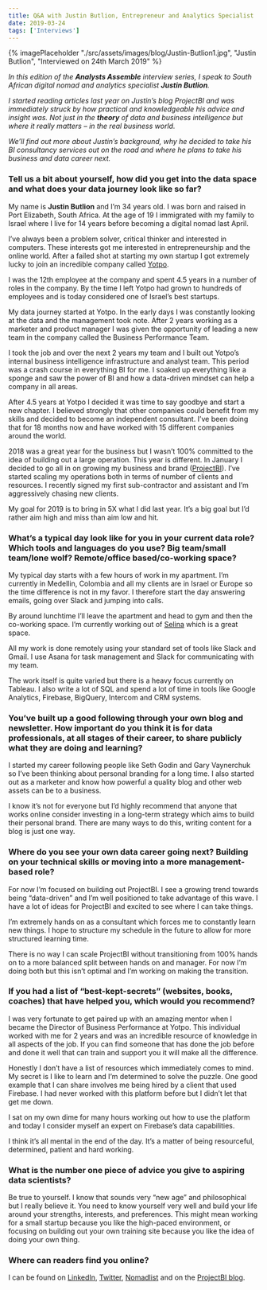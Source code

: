 ```yaml
---
title: Q&A with Justin Butlion, Entrepreneur and Analytics Specialist
date: 2019-03-24
tags: ['Interviews']
---
```

{% imagePlaceholder "./src/assets/images/blog/Justin-Butlion1.jpg", "Justin Butlion", "Interviewed on 24th March 2019" %}

_In this edition of the **Analysts Assemble** interview series, I speak to South African digital nomad and analytics specialist **Justin Butlion**._

_I started reading articles last year on Justin&#8217;s blog ProjectBI and was immediately struck by how practical and knowledgeable his advice and insight was. Not just in the **theory** of data and business intelligence but where it really matters &#8211; in the real business world._

_We&#8217;ll find out more about Justin&#8217;s background, why he decided to take his BI consultancy services out on the road and where he plans to take his business and data career next._

### Tell us a bit about yourself, how did you get into the data space and what does your data journey look like so far?

My name is **Justin Butlion** and I&#8217;m 34 years old. I was born and raised in Port Elizabeth, South Africa. At the age of 19 I immigrated with my family to Israel where I live for 14 years before becoming a digital nomad last April.

I&#8217;ve always been a problem solver, critical thinker and interested in computers. These interests got me interested in entrepreneurship and the online world. After a failed shot at starting my own startup I got extremely lucky to join an incredible company called [Yotpo](https://www.yotpo.com/).

I was the 12th employee at the company and spent 4.5 years in a number of roles in the company. By the time I left Yotpo had grown to hundreds of employees and is today considered one of Israel&#8217;s best startups.

My data journey started at Yotpo. In the early days I was constantly looking at the data and the management took note. After 2 years working as a marketer and product manager I was given the opportunity of leading a new team in the company called the Business Performance Team.

I took the job and over the next 2 years my team and I built out Yotpo&#8217;s internal business intelligence infrastructure and analyst team. This period was a crash course in everything BI for me. I soaked up everything like a sponge and saw the power of BI and how a data-driven mindset can help a company in all areas.

After 4.5 years at Yotpo I decided it was time to say goodbye and start a new chapter. I believed strongly that other companies could benefit from my skills and decided to become an independent consultant. I&#8217;ve been doing that for 18 months now and have worked with 15 different companies around the world.

2018 was a great year for the business but I wasn&#8217;t 100% committed to the idea of building out a large operation. This year is different. In January I decided to go all in on growing my business and brand ([ProjectBI](https://www.projectbi.net/)). I&#8217;ve started scaling my operations both in terms of number of clients and resources. I recently signed my first sub-contractor and assistant and I&#8217;m aggressively chasing new clients.

My goal for 2019 is to bring in 5X what I did last year. It&#8217;s a big goal but I&#8217;d rather aim high and miss than aim low and hit.

### What’s a typical day look like for you in your current data role? Which tools and languages do you use? Big team/small team/lone wolf? Remote/office based/co-working space?

My typical day starts with a few hours of work in my apartment. I&#8217;m currently in Medellin, Colombia and all my clients are in Israel or Europe so the time difference is not in my favor. I therefore start the day answering emails, going over Slack and jumping into calls.

By around lunchtime I&#8217;ll leave the apartment and head to gym and then the co-working space. I&#8217;m currently working out of [Selina](https://www.selina.com/colombia/medellin/) which is a great space.

All my work is done remotely using your standard set of tools like Slack and Gmail. I use Asana for task management and Slack for communicating with my team.

The work itself is quite varied but there is a heavy focus currently on Tableau. I also write a lot of SQL and spend a lot of time in tools like Google Analytics, Firebase, BigQuery, Intercom and CRM systems.

### You&#8217;ve built up a good following through your own blog and newsletter. How important do you think it is for data professionals, at all stages of their career, to share publicly what they are doing and learning?

I started my career following people like Seth Godin and Gary Vaynerchuk so I&#8217;ve been thinking about personal branding for a long time. I also started out as a marketer and know how powerful a quality blog and other web assets can be to a business.

I know it&#8217;s not for everyone but I&#8217;d highly recommend that anyone that works online consider investing in a long-term strategy which aims to build their personal brand. There are many ways to do this, writing content for a blog is just one way.

### Where do you see your own data career going next? Building on your technical skills or moving into a more management-based role?

For now I&#8217;m focused on building out ProjectBI. I see a growing trend towards being &#8220;data-driven&#8221; and I&#8217;m well positioned to take advantage of this wave. I have a lot of ideas for ProjectBI and excited to see where I can take things.

I&#8217;m extremely hands on as a consultant which forces me to constantly learn new things. I hope to structure my schedule in the future to allow for more structured learning time.

There is no way I can scale ProjectBI without transitioning from 100% hands on to a more balanced split between hands on and manager. For now I&#8217;m doing both but this isn&#8217;t optimal and I&#8217;m working on making the transition.

### If you had a list of “best-kept-secrets” (websites, books, coaches) that have helped you, which would you recommend?

I was very fortunate to get paired up with an amazing mentor when I became the Director of Business Performance at Yotpo. This individual worked with me for 2 years and was an incredible resource of knowledge in all aspects of the job. If you can find someone that has done the job before and done it well that can train and support you it will make all the difference.

Honestly I don&#8217;t have a list of resources which immediately comes to mind. My secret is I like to learn and I&#8217;m determined to solve the puzzle. One good example that I can share involves me being hired by a client that used Firebase. I had never worked with this platform before but I didn&#8217;t let that get me down.

I sat on my own dime for many hours working out how to use the platform and today I consider myself an expert on Firebase&#8217;s data capabilities.

I think it&#8217;s all mental in the end of the day. It&#8217;s a matter of being resourceful, determined, patient and hard working.

### What is the number one piece of advice you give to aspiring data scientists?

Be true to yourself. I know that sounds very &#8220;new age&#8221; and philosophical but I really believe it. You need to know yourself very well and build your life around your strengths, interests, and preferences. This might mean working for a small startup because you like the high-paced environment, or focusing on building out your own training site because you like the idea of doing your own thing.

### Where can readers find you online?

I can be found on [LinkedIn](https://www.linkedin.com/in/justin-butlion-54912129/), [Twitter](https://twitter.com/justin_butlion), [Nomadlist](https://nomadlist.com/@justin_butlion) and on the [ProjectBI blog](https://www.projectbi.net).